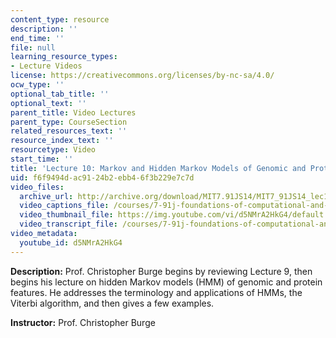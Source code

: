 ```yaml
---
content_type: resource
description: ''
end_time: ''
file: null
learning_resource_types:
- Lecture Videos
license: https://creativecommons.org/licenses/by-nc-sa/4.0/
ocw_type: ''
optional_tab_title: ''
optional_text: ''
parent_title: Video Lectures
parent_type: CourseSection
related_resources_text: ''
resource_index_text: ''
resourcetype: Video
start_time: ''
title: 'Lecture 10: Markov and Hidden Markov Models of Genomic and Protein Features'
uid: f6f9494d-ac91-24b2-ebb4-6f3b229e7c7d
video_files:
  archive_url: http://archive.org/download/MIT7.91JS14/MIT7_91JS14_lec10_300k.mp4
  video_captions_file: /courses/7-91j-foundations-of-computational-and-systems-biology-spring-2014/b83f0ffb1c115768aae81d430afd7776_d5NMrA2HkG4.vtt
  video_thumbnail_file: https://img.youtube.com/vi/d5NMrA2HkG4/default.jpg
  video_transcript_file: /courses/7-91j-foundations-of-computational-and-systems-biology-spring-2014/a3d9412cc3cc709edc5bf714f5cf35e3_d5NMrA2HkG4.pdf
video_metadata:
  youtube_id: d5NMrA2HkG4
---
```


**Description:** Prof. Christopher Burge begins by reviewing Lecture 9, then begins his lecture on hidden Markov models (HMM) of genomic and protein features. He addresses the terminology and applications of HMMs, the Viterbi algorithm, and then gives a few examples.

**Instructor:** Prof. Christopher Burge

